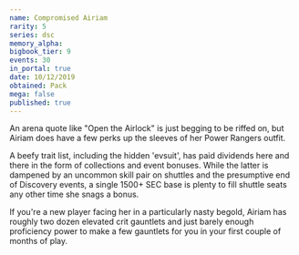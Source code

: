```yaml
---
name: Compromised Airiam
rarity: 5
series: dsc
memory_alpha:
bigbook_tier: 9
events: 30
in_portal: true
date: 10/12/2019
obtained: Pack
mega: false
published: true
---
```


An arena quote like "Open the Airlock" is just begging to be riffed on, but Airiam does have a few perks up the sleeves of her Power Rangers outfit.

A beefy trait list, including the hidden 'evsuit', has paid dividends here and there in the form of collections and event bonuses. While the latter is dampened by an uncommon skill pair on shuttles and the presumptive end of Discovery events, a single 1500+ SEC base is plenty to fill shuttle seats any other time she snags a bonus.

If you're a new player facing her in a particularly nasty begold, Airiam has roughly two dozen elevated crit gauntlets and just barely enough proficiency power to make a few gauntlets for you in your first couple of months of play.
